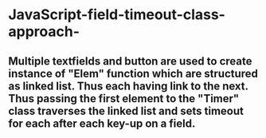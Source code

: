 # JavaScript-field-timeout-class-approach-

## Multiple textfields and button are used to create instance of "Elem" function which are structured as linked list. Thus each having link to the next. Thus passing the first element to the "Timer" class traverses the linked list and sets timeout for each after each key-up on a field.
